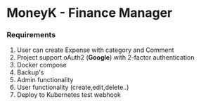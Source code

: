 # MoneyK - Finance Manager

### Requirements

1. User can create Expense with category and Comment
2. Project support oAuth2 (**Google**) with 2-factor authentication
3. Docker compose
4. Backup's
5. Admin functionality
6. User functionality (create,edit,delete..)
7. Deploy to Kubernetes 
test webhook
